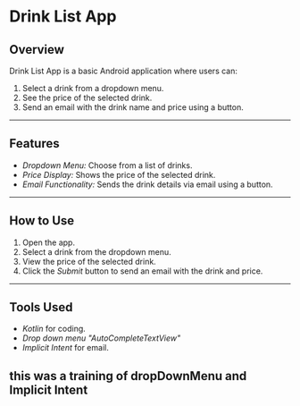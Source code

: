# Drink List App  

## Overview  
Drink List App is a basic Android application where users can:  
1. Select a drink from a dropdown menu.  
2. See the price of the selected drink.  
3. Send an email with the drink name and price using a button.  

---

## Features  
- *Dropdown Menu:* Choose from a list of drinks.  
- *Price Display:* Shows the price of the selected drink.  
- *Email Functionality:* Sends the drink details via email using a button.  

---

## How to Use  
1. Open the app.  
2. Select a drink from the dropdown menu.  
3. View the price of the selected drink.  
4. Click the *Submit* button to send an email with the drink and price.  

---

## Tools Used  
- *Kotlin* for coding.  
- *Drop down menu "AutoCompleteTextView"*
- *Implicit Intent* for email.

## this was a training of dropDownMenu and Implicit Intent
